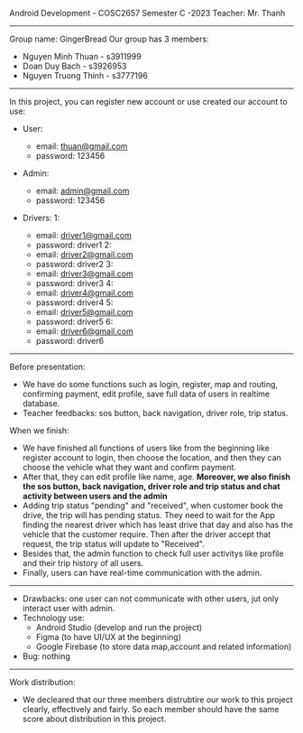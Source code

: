 Android Development - COSC2657
Semester C -2023
Teacher: Mr. Thanh

----------------------------------------------------

Group name: GingerBread
Our group has 3 members: 
+ Nguyen Minh Thuan - s3911999
+ Doan Duy Bach - s3926953
+ Nguyen Truong Thinh - s3777196
  
----------------------------------------------------
In this project, you can register new account or use created our account to use:

+ User:
  - email: thuan@gmail.com
  - password: 123456

+ Admin:
  - email: admin@gmail.com
  - password: 123456

+ Drivers:
  1: 
  - email: driver1@gmail.com 
  - password: driver1
  2: 
  - email: driver2@gmail.com 
  - password: driver2
  3:
  - email: driver3@gmail.com 
  - password: driver3
  4: 
  - email: driver4@gmail.com 
  - password: driver4
  5: 
  - email: driver5@gmail.com 
  - password: driver5
  6:
  - email: driver6@gmail.com 
  - password: driver6
 
----------------------------------------------------

Before presentation:
+ We have do some functions such as login, register, map and routing, confirming payment, edit profile, save full data of users in realtime database.
+ Teacher feedbacks: sos button, back navigation, driver role, trip status. 


When we finish:
+ We have finished all functions of users like from the beginning like register account to login, then choose the location, and then they can choose the vehicle what they want and confirm payment.
+ After that, they can edit profile like name, age. **Moreover, we also finish the sos button, back navigation, driver role and trip 
status and chat activity between users and the admin**
+ Adding trip status "pending" and "received", when customer book the drive, the trip will has pending status. They need to wait for the
App finding the nearest driver which has least drive that day and also has the vehicle that the customer require. Then after the driver accept that request, the trip status will update to "Received".
+ Besides that, the admin function to check full user activitys like profile and their trip history of all users.
+ Finally, users can have real-time communication with the admin. 


----------------------------------------------------

+ Drawbacks: one user can not communicate with other users, jut only interact user with admin.
+ Technology use:
  - Android Studio (develop and run the project)
  - Figma (to have UI/UX at the beginning)
  - Google Firebase (to store data map,account and related information)
+ Bug: nothing

----------------------------------------------------
Work distribution:
+ We decleared that our three members distrubtire our work to this project clearly, effectively and fairly. So each member should have the same score about distribution in this project.
